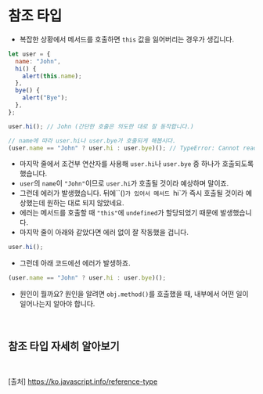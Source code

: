 # 참조 타입

- 복잡한 상황에서 메서드를 호출하면 `this` 값을 잃어버리는 경우가 생깁니다.

```js
let user = {
  name: "John",
  hi() {
    alert(this.name);
  },
  bye() {
    alert("Bye");
  },
};

user.hi(); // John (간단한 호출은 의도한 대로 잘 동작합니다.)

// name에 따라 user.hi나 user.bye가 호출되게 해봅시다.
(user.name == "John" ? user.hi : user.bye)(); // TypeError: Cannot read property 'name' of undefined
```

- 마지막 줄에서 조건부 연산자를 사용해 `user.hi`나 `user.bye` 중 하나가 호출되도록 했습니다.
- `user`의 `name`이 `"John"`이므로 `user.hi`가 호출될 것이라 예상하며 말이죠.
- 그런데 에러가 발생했습니다. 뒤에``()`가 있어서 메서드 `hi`가 즉시 호출될 것이라 예상했는데 원하는 대로 되지 않았네요.
- 에러는 메서드를 호출할 때 `"this"`에 `undefined`가 할당되었기 때문에 발생했습니다.
- 마지막 줄이 아래와 같았다면 에러 없이 잘 작동했을 겁니다.

```js
user.hi();
```

- 그런데 아래 코드에선 에러가 발생하죠.

```js
(user.name == "John" ? user.hi : user.bye)();
```

- 원인이 뭘까요? 원인을 알려면 `obj.method()`를 호출했을 때, 내부에서 어떤 일이 일어나는지 알아야 합니다.

<br>

## 참조 타입 자세히 알아보기

<br>

[출처]
https://ko.javascript.info/reference-type
